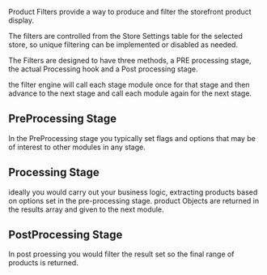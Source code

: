Product Filters provide a way to produce and filter the storefront product display.

The filters are controlled from the Store Settings table for the selected store, so
unique filtering can be implemented or disabled as needed.

The Filters are designed to have three methods, a PRE processing stage, the actual Processing hook and a Post processing stage.

the filter engine will call each stage module once for that stage and then advance to the next stage and call each module again for the next stage.

## PreProcessing Stage

In the PreProcessing stage you typically set flags and options that may be of interest to other modules in any stage.


## Processing Stage

ideally you would carry out your business logic, extracting products based on options set in the pre-processing stage. product Objects are returned in the results array and given to the next module.


## PostProcessing Stage

In post proessing you would filter the result set so the final range of products is returned.
